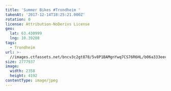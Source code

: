 ```yaml
---
title: 'Summer Bikes #Trondheim '
takenAt: '2017-12-14T18:25:21.000Z'
rotation: 0
license: Attribution-NoDerivs License
geo:
  lat: 63.430999
  lng: 10.39208
tags:
  - Trondheim
url: >-
  //images.ctfassets.net/bncv3c2gt878/5v8P1BAMgnYwq7CS76R6HL/b06a333eec77a61f2136d2ca29b4b3ca/summer-bikes-trondheim_39056921941_o
size: 2777937
image:
  width: 2358
  height: 4192
contentType: image/jpeg
---
```


